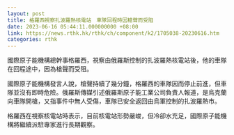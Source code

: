 ```yaml
---
layout: post
title: 格羅西視察扎波羅熱核電站　車隊回程時因槍聲而受阻
date: 2023-06-16 05:44:11.000000000 +08:00
link: https://news.rthk.hk/rthk/ch/component/k2/1705038-20230616.htm
categories: rthk
---
```


國際原子能機構總幹事格羅西，視察由俄羅斯控制的扎波羅熱核電站後，他的車隊在回程途中，因為槍聲而受阻。

國際原子能機構發言人說，槍聲持續了幾分鐘，格羅西的車隊因而停止前進，但車隊並沒有即時危險。俄羅斯傳媒引述俄羅斯原子能工業公司負責人報道，是烏克蘭向車隊開槍，又指事件中無人受傷，車隊已安全返回由烏軍控制的扎波羅熱市。

格羅西在視察核電站時表示，目前核電站形勢嚴峻，但冷卻水充足，國際原子能機構將繼續派駐專家進行長期觀察。
